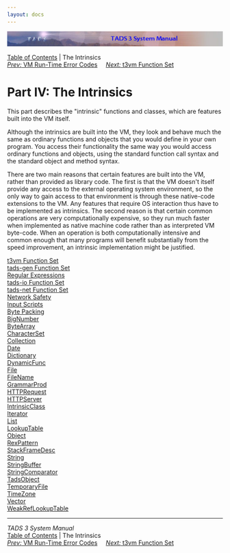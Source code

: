 ```yaml
---
layout: docs
---
```



<img src="topbar.jpg" data-border="0" />





<a href="toc.html" class="nav">Table of Contents</a> \| The Intrinsics  
<span class="navnp"><a href="errmsg.html" class="nav"><em>Prev:</em> VM Run-Time Error
Codes</a>    
<a href="t3vm.html" class="nav"><em>Next:</em> t3vm Function Set</a>    
</span>





# Part IV: The Intrinsics

This part describes the "intrinsic" functions and classes, which are
features built into the VM itself.

Although the intrinsics are built into the VM, they look and behave much
the same as ordinary functions and objects that you would define in your
own program. You access their functionality the same way you would
access ordinary functions and objects, using the standard function call
syntax and the standard object and method syntax.

There are two main reasons that certain features are built into the VM,
rather than provided as library code. The first is that the VM doesn't
itself provide any access to the external operating system environment,
so the only way to gain access to that environment is through these
native-code extensions to the VM. Any features that require OS
interaction thus have to be implemented as intrinsics. The second reason
is that certain common operations are very computationally expensive, so
they run much faster when implemented as native machine code rather than
as interpreted VM byte-code. When an operation is both computationally
intensive and common enough that many programs will benefit
substantially from the speed improvement, an intrinsic implementation
might be justified.



[t3vm Function Set](t3vm.html)  
[tads-gen Function Set](tadsgen.html)  
[Regular Expressions](regex.html)  
[tads-io Function Set](tadsio.html)  
[tads-net Function Set](tadsnet.html)  
[Network Safety](netsec.html)  
[Input Scripts](scripts.html)  
[Byte Packing](pack.html)  
[BigNumber](bignum.html)  
[ByteArray](bytearr.html)  
[CharacterSet](charset.html)  
[Collection](collect.html)  
[Date](date.html)  
[Dictionary](dict.html)  
[DynamicFunc](dynfunc.html)  
[File](file.html)  
[FileName](filename.html)  
[GrammarProd](gramprod.html)  
[HTTPRequest](httpreq.html)  
[HTTPServer](httpsrv.html)  
[IntrinsicClass](icic.html)  
[Iterator](iter.html)  
[List](list.html)  
[LookupTable](lookup.html)  
[Object](objic.html)  
[RexPattern](rexpat.html)  
[StackFrameDesc](framedesc.html)  
[String](string.html)  
[StringBuffer](strbuf.html)  
[StringComparator](strcomp.html)  
[TadsObject](tadsobj.html)  
[TemporaryFile](tempfile.html)  
[TimeZone](timezone.html)  
[Vector](vector.html)  
[WeakRefLookupTable](wlookup.html)  





------------------------------------------------------------------------



*TADS 3 System Manual*  
<a href="toc.html" class="nav">Table of Contents</a> \| The Intrinsics  
<span class="navnp"><a href="errmsg.html" class="nav"><em>Prev:</em> VM Run-Time Error
Codes</a>    
<a href="t3vm.html" class="nav"><em>Next:</em> t3vm Function Set</a>    
</span>



